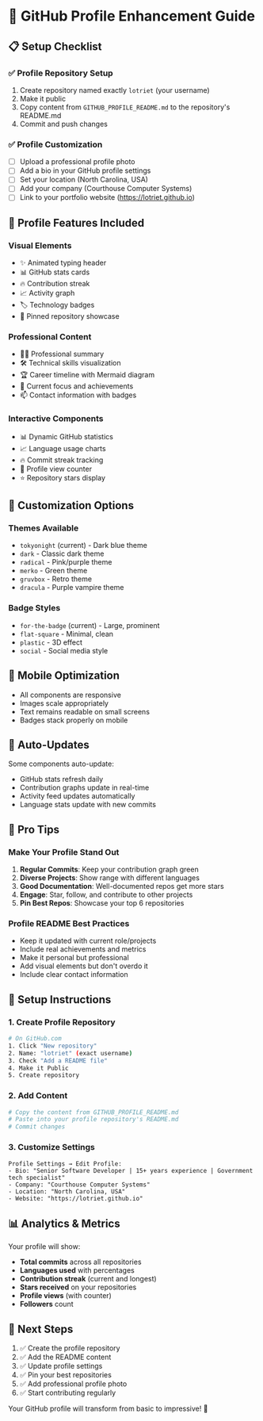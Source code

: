 # 🚀 GitHub Profile Enhancement Guide

## 📋 Setup Checklist

### ✅ **Profile Repository Setup**
1. Create repository named exactly `lotriet` (your username)
2. Make it public
3. Copy content from `GITHUB_PROFILE_README.md` to the repository's README.md
4. Commit and push changes

### ✅ **Profile Customization**
- [ ] Upload a professional profile photo
- [ ] Add a bio in your GitHub profile settings
- [ ] Set your location (North Carolina, USA)
- [ ] Add your company (Courthouse Computer Systems)
- [ ] Link to your portfolio website (https://lotriet.github.io)

## 🎯 **Profile Features Included**

### **Visual Elements**
- ✨ Animated typing header
- 📊 GitHub stats cards
- 🔥 Contribution streak
- 📈 Activity graph
- 🏷️ Technology badges
- 📌 Pinned repository showcase

### **Professional Content**
- 👨‍💻 Professional summary
- 🛠️ Technical skills visualization
- 🏆 Career timeline with Mermaid diagram
- 🎯 Current focus and achievements
- 📫 Contact information with badges

### **Interactive Components**
- 📊 Dynamic GitHub statistics
- 📈 Language usage charts
- 🔥 Commit streak tracking
- 👀 Profile view counter
- ⭐ Repository stars display

## 🎨 **Customization Options**

### **Themes Available**
- `tokyonight` (current) - Dark blue theme
- `dark` - Classic dark theme
- `radical` - Pink/purple theme
- `merko` - Green theme
- `gruvbox` - Retro theme
- `dracula` - Purple vampire theme

### **Badge Styles**
- `for-the-badge` (current) - Large, prominent
- `flat-square` - Minimal, clean
- `plastic` - 3D effect
- `social` - Social media style

## 📱 **Mobile Optimization**
- All components are responsive
- Images scale appropriately
- Text remains readable on small screens
- Badges stack properly on mobile

## 🔄 **Auto-Updates**
Some components auto-update:
- GitHub stats refresh daily
- Contribution graphs update in real-time
- Activity feed updates automatically
- Language stats update with new commits

## 🌟 **Pro Tips**

### **Make Your Profile Stand Out**
1. **Regular Commits**: Keep your contribution graph green
2. **Diverse Projects**: Show range with different languages
3. **Good Documentation**: Well-documented repos get more stars
4. **Engage**: Star, follow, and contribute to other projects
5. **Pin Best Repos**: Showcase your top 6 repositories

### **Profile README Best Practices**
- Keep it updated with current role/projects
- Include real achievements and metrics
- Make it personal but professional
- Add visual elements but don't overdo it
- Include clear contact information

## 🔧 **Setup Instructions**

### **1. Create Profile Repository**
```bash
# On GitHub.com
1. Click "New repository"
2. Name: "lotriet" (exact username)
3. Check "Add a README file"
4. Make it Public
5. Create repository
```

### **2. Add Content**
```bash
# Copy the content from GITHUB_PROFILE_README.md
# Paste into your profile repository's README.md
# Commit changes
```

### **3. Customize Settings**
```
Profile Settings → Edit Profile:
- Bio: "Senior Software Developer | 15+ years experience | Government tech specialist"
- Company: "Courthouse Computer Systems"
- Location: "North Carolina, USA"
- Website: "https://lotriet.github.io"
```

## 📊 **Analytics & Metrics**

Your profile will show:
- **Total commits** across all repositories
- **Languages used** with percentages
- **Contribution streak** (current and longest)
- **Stars received** on your repositories
- **Profile views** (with counter)
- **Followers** count

## 🎯 **Next Steps**

1. ✅ Create the profile repository
2. ✅ Add the README content
3. ✅ Update profile settings
4. ✅ Pin your best repositories
5. ✅ Add professional profile photo
6. ✅ Start contributing regularly

Your GitHub profile will transform from basic to impressive! 🚀
